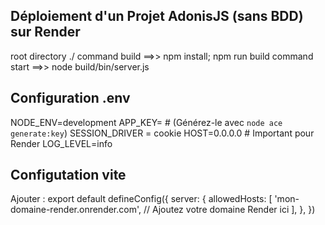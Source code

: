## Déploiement d'un Projet AdonisJS (sans BDD) sur Render

root directory ./
command build ==>>  npm install; npm run build
command start ==>> node build/bin/server.js

## Configuration .env
NODE_ENV=development
APP_KEY=  # (Générez-le avec `node ace generate:key`)
SESSION_DRIVER = cookie
HOST=0.0.0.0  # Important pour Render
LOG_LEVEL=info

## Configutation vite
Ajouter :
export default defineConfig({
      server: {
          allowedHosts: [
            'mon-domaine-render.onrender.com', // Ajoutez votre domaine Render ici
          ],
        },
  })
